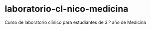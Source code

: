 # laboratorio-cl-nico-medicina
Curso de laboratorio clínico para estudiantes de 3.º año de Medicina
